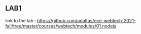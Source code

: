 ## LAB1
 link to the lab : https://github.com/adaltas/ece-webtech-2021-fall/tree/master/courses/webtech/modules/01.nodejs